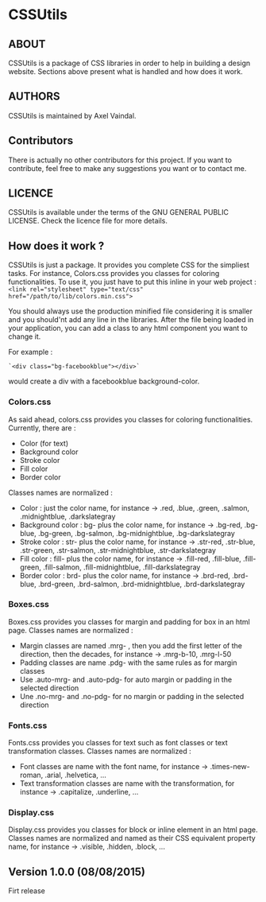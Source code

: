 # CSSUtils

## ABOUT

CSSUtils is a package of CSS libraries in order to help in building a design website. Sections above present what is handled and how does it work.

## AUTHORS

CSSUtils is maintained by Axel Vaindal.

## Contributors

There is actually no other contributors for this project. If you want to contribute, feel free to make any suggestions you want or to contact me.

## LICENCE

CSSUtils is available under the terms of the GNU GENERAL PUBLIC LICENSE. Check the licence file for more details.

## How does it work ?

CSSUtils is just a package. It provides you complete CSS for the simpliest tasks. For instance, Colors.css provides you classes for coloring functionalities.
To use it, you just have to put this inline in your web project :
	`<link rel="stylesheet" type="text/css" href="/path/to/lib/colors.min.css">`

You should always use the production minified file considering it is smaller and you should'nt add any line in the libraries.
After the file being loaded in your application, you can add a class to any html component you want to change it.

For example :

	`<div class="bg-facebookblue"></div>`
would create a div with a facebookblue background-color.

### Colors.css

As said ahead, colors.css provides you classes for coloring functionalities.
Currently, there are :

- Color (for text)
- Background color
- Stroke color
- Fill color
- Border color

Classes names are normalized :

- Color : just the color name, for instance -> .red, .blue, .green, .salmon, .midnightblue, .darkslategray
- Background color : bg- plus the color name, for instance -> .bg-red, .bg-blue, .bg-green, .bg-salmon, .bg-midnightblue, .bg-darkslategray
- Stroke color : str- plus the color name, for instance -> .str-red, .str-blue, .str-green, .str-salmon, .str-midnightblue, .str-darkslategray
- Fill color : fill- plus the color name, for instance -> .fill-red, .fill-blue, .fill-green, .fill-salmon, .fill-midnightblue, .fill-darkslategray
- Border color : brd- plus the color name, for instance -> .brd-red, .brd-blue, .brd-green, .brd-salmon, .brd-midnightblue, .brd-darkslategray

### Boxes.css

Boxes.css provides you classes for margin and padding for box in an html page.
Classes names are normalized  :

- Margin classes are named .mrg- , then you add the first letter of the direction, then the decades, for instance -> .mrg-b-10, .mrg-l-50
- Padding classes are name .pdg- with the same rules as for margin classes
- Use .auto-mrg- and .auto-pdg- for auto margin or padding in the selected direction
- Une .no-mrg- and .no-pdg- for no margin or padding in the selected direction

### Fonts.css

Fonts.css provides you classes for text such as font classes or text transformation classes.
Classes names are normalized :

- Font classes are name with the font name, for instance -> .times-new-roman, .arial, .helvetica, ...
- Text transformation classes are name with the transformation, for instance -> .capitalize, .underline, ...

### Display.css

Display.css provides you classes for block or inline element in an html page.
Classes names are normalized and named as their CSS equivalent property name, for instance -> .visible, .hidden, .block, ...

Version 1.0.0 (08/08/2015)
----------------------------
Firt release